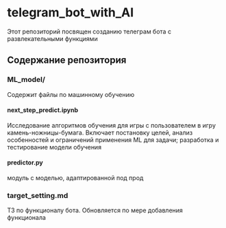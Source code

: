 # telegram_bot_with_AI
Этот репозиторий посвящен созданию телеграм бота с развлекательными функциями

## Содержание репозитория

### ML_model/
Содержит файлы по машинному обучению
#### next_step_predict.ipynb
Исследование алгоритмов обучения для игры с пользователем в игру камень-ножницы-бумага. Включает постановку целей, анализ особенностей и ограничений применения ML для задачи; разработка и тестирование модели обучения
#### predictor.py 
модуль с моделью, адаптированной под прод

### target_setting.md
ТЗ по функционалу бота. Обновляется по мере добавления функционала
